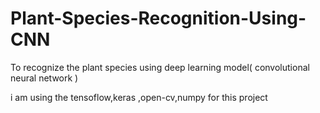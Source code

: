 # Plant-Species-Recognition-Using-CNN
To recognize the plant species using deep learning model( convolutional neural network )

i am using the tensoflow,keras ,open-cv,numpy for this project
